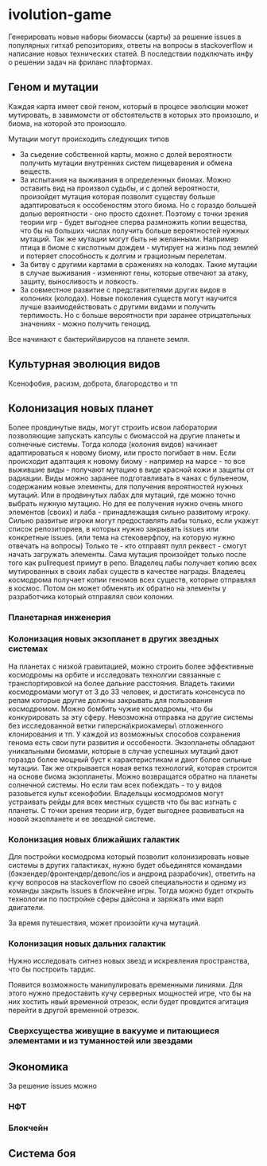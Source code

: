 # ivolution-game


Генерировать новые наборы биомассы (карты) за решение issues в популярных гитхаб репозиториях, ответы на вопросы в stackoverflow и написание новых технических статей.
В последствии подключать инфу о решении задач на фриланс плафтормах.

## Геном и мутации

Каждая карта имеет свой геном, который в процесе эволюции может мутировать, в завимомсти от обстоятельств в которых это произошло, и биома, на которой это произошло.

Мутации могут происходить следующих типов
- За сьедение собственной карты, можно с долей вероятности получить мутации внутренних систем пищеварения и обмена веществ.
- За испытания на выживания в определенных биомах. Можно оставить вид на произвол судьбы, и с долей вероятности, произойдет мутация которая позволит существу больше адаптироваться к оссобеностям этого биома. Но с гораздо большей долью вероятности - оно просто сдохнет. Поэтому с точки зрения теории игр - будет выгоднее сперва размножить копии вещества, что бы на больших числах получить больше вероятностей нужных мутаций. Так же мутации могут быть не желанными. Например птица в биоме с кислотным дождем - мутирует на жизнь под землей и потеряет способность к долгим и грациозным перелетам.
- За битву с другими картами в сражениях на колодах. Такие мутации в случае выживания - изменяют гены, которые отвечают за атаку, защиту, выносливость и ловкость.
- За совместное развитие с представителями других видов в колониях (колодах). Новые поколения существ могут научится лучше взаимодействовать с другими видами и получить терпимость. Но с больше вероятности при заранее отрицательных значениях - можно получить геноцид.

Все начинают с бактерий\вирусов на планете земля.

## Культурная эволюция видов
Ксенофобия, расизм, доброта, благородство и тп

## Колонизация новых планет

Более провдинутые виды, могут строить исвои лаборатории позволяющие запускать капсулы с биомассой на другие планеты и солнечные системы.
Тогда колода (колония видов) начинает адаптироваться к новому биому, или просто погибает в нем.
Если происходит адаптация к новому биому - например на марсе - то все выжившие виды - получают мутацию в виде красной кожи и защиты от радиации.
Виды можно заранее подготавливать в чанах с бульенеом, содержаним новые элементы, для получения вероятностей нужных мутаций. Или в продвинутых лабах для мутаций, где можно точно выбрать нужную мутацию. Но для ее получения нужно очень много элементов (своих) и лаба - принадлежащая сильно развитому игроку.
Сильно развитые игроки могут предоставлять лабы только, если укажут список репозиториев, в которых нужно закрывать issues или конкретные issues. (или тема на стековерфлоу, на которую нужно отвечать на вопросы) Только те - кто отправят пулл реквест - смогут начать загружать элементы. Сама мутация произойдет только после того как pullrequest примут в репо.
Владелец лабы получает копию всех мутированных в своих лабах существ в качестве награды.
Владелец космодрома получает копии геномов всех существ, которые отправлял в космос. Потом он может обменять их обратно на элементы у разработчика который отправлял свои колонии.

### Планетарная инженерия


### Колонизация новых экзопланет в других звездных системах

На планетах с низкой гравитацией, можно строить более эффективные космодромы на орбите и исследовать технолгии связанные с транспортировкой на более дальние расстояния. Владеть такими космодромами могут от 3 до 33 человек, и достигать консенсуса по репам которые другие должны закрывать для пользования космодромом.
Можно бомбить чужие космодромы, что бы конкурировать за эту сферу.
Невозможна отправка на другие системы без исследованной ветки гиперсна\криокамеры\ отложенного клонирования и тп. У каждой из возможныъх способов сохранения генома есть свои пути развития и оссобености.
Экзопланеты обладают уникальными биомами, которые в случае успешных мутаций дают гораздо более мощный буст к характеристикам и дают более сильные мутации. 
Так же открывается новая ветка технологий, которая строится на основе биома экзопланеты.
Можно возвращатся обратно на планеты солнечной системы. Но если там всех побеждать - то у видов разовьется культ ксенофобии. Владельцы космодромов могут устраивать рейды для всех местных существ что бы вас изгнать с планеты.
С точки зрения теории игр, будет выгоднее развиваться на новой экзопланете и ее звездной системе. 

### Колонизация новых ближайших галактик

Для постройки космодрома который позволит колонизировать новые системы в других галактиках, нужно будет обьединятся командами (бэкэендер/фронтендер/девопс/ios и андроид разрабочик), ответить на кучу вопросов на stackoverflow по своей специальности и одному из команды закрыть issues в блокчейне игры. Тогда можно будет открыть технологии по постройке сферы дайсона и заряжать ими варп двигатели.

За время путешествия, может произойти куча мутаций.

### Колонизация новых дальних галактик

Нужно исследовать ситнез новых звезд и искревления пространства, что бы построить тардис.

Появится возможность манипулировать временными линиями.
Для этого нужно предоставить кучу серверных мощностей игре, что бы на них хостить нвый временной отрезок, если будет провдится агитация перейти в другой временной отрезок.

### Сверхсущества живущие в вакууме и питающиеся элементами и из туманностей или звездами

## Экономика

За решение issues можно 


### НФТ

### Блокчейн

## Cистема боя
